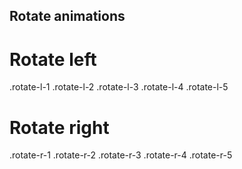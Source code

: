 ## Rotate animations

# Rotate left

.rotate-l-1
.rotate-l-2
.rotate-l-3
.rotate-l-4
.rotate-l-5

# Rotate right

.rotate-r-1
.rotate-r-2
.rotate-r-3
.rotate-r-4
.rotate-r-5
